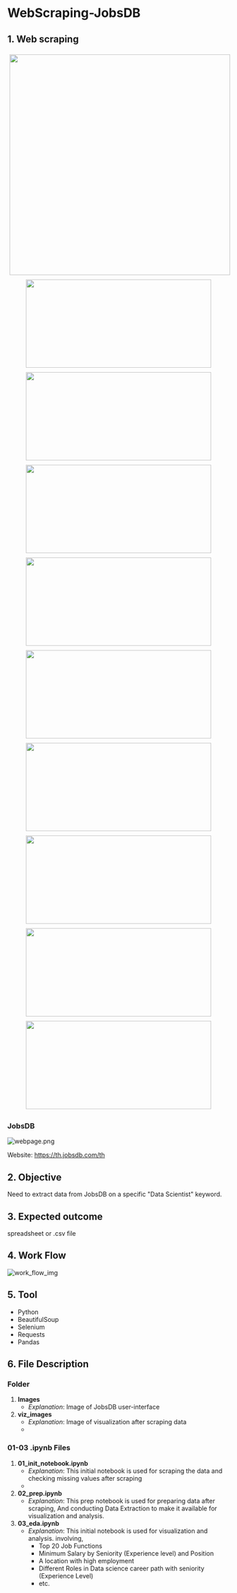 ﻿# WebScraping-JobsDB
 
## 1. Web scraping

<img src="https://github.com/Pisit-Janthawee/WebScraping-JobsDB/blob/main/viz_images/wordcloud.png" style="margin: 5px;" width="500" height="500">

<div style="display: flex; flex-wrap: wrap; justify-content: center;">
    <img src="https://github.com/Pisit-Janthawee/WebScraping-JobsDB/blob/main/viz_images/treemap1.png" style="margin: 5px;" width="420" height="200">
    <img src="https://github.com/Pisit-Janthawee/WebScraping-JobsDB/blob/main/viz_images/treemap2.png" style="margin: 5px;"  width="420" height="200">
    <img src="https://github.com/Pisit-Janthawee/WebScraping-JobsDB/blob/main/viz_images/treemap3.png" style="margin: 5px;"  width="420" height="200">
    <img src="https://github.com/Pisit-Janthawee/WebScraping-JobsDB/blob/main/viz_images/treemap4.png" style="margin: 5px;"  width="420" height="200">
    <img src="https://github.com/Pisit-Janthawee/WebScraping-JobsDB/blob/main/viz_images/treemap5.png" style="margin: 5px;"  width="420" height="200">
    <img src="https://github.com/Pisit-Janthawee/WebScraping-JobsDB/blob/main/viz_images/treemap6.png" style="margin: 5px;" width="420" height="200">
    <img src="https://github.com/Pisit-Janthawee/WebScraping-JobsDB/blob/main/viz_images/treemap7.png" style="margin: 5px;" width="420" height="200">
    <img src="https://github.com/Pisit-Janthawee/WebScraping-JobsDB/blob/main/viz_images/treemap8.png" style="margin: 5px;" width="420" height="200">
    <img src="https://github.com/Pisit-Janthawee/WebScraping-JobsDB/blob/main/viz_images/treemap9.png" style="margin: 5px;" width="420" height="200">
</div>

### JobsDB 
![webpage.png](https://github.com/Pisit-Janthawee/WebScraping-JobsDB/blob/main/images/website.png)

Website: https://th.jobsdb.com/th

## 2. Objective
Need to extract data from JobsDB on a specific "Data Scientist" keyword. 

## 3. Expected outcome
spreadsheet or .csv file

## 4. Work Flow
![work_flow_img](https://github.com/Pisit-Janthawee/Web-Scraping-DrugBank-Selenium/assets/133638243/e3c8dcb8-e9ba-49ee-a58d-c0ee43e311f7)

## 5. Tool
- Python
- BeautifulSoup
- Selenium 
- Requests
- Pandas

## 6. File Description

### Folder

1. **Images**
    - *Explanation*: Image of JobsDB user-interface 
2. **viz_images**
    - *Explanation*: Image of visualization after scraping data
    - 
### 01-03 .ipynb Files

1. **01_init_notebook.ipynb**
    - *Explanation*: This initial notebook is used for scraping the data and checking missing values after scraping
    - 
2. **02_prep.ipynb**
    - *Explanation*: This prep notebook is used for preparing data after scraping, And conducting Data Extraction to make it available for visualization and analysis.
3. **03_eda.ipynb**
    - *Explanation*: This initial notebook is used for visualization and analysis. involving,
       - Top 20 Job Functions
       - Minimum Salary by Seniority (Experience level) and Position
       - A location with high employment
       - Different Roles in Data science career path with seniority (Experience Level)
       - etc.


